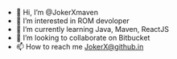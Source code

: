 - 👋 Hi, I’m @JokerXmaven
- 👀 I’m interested in ROM devoloper
- 🌱 I’m currently learning Java, Maven, ReactJS
- 💞️ I’m looking to collaborate on Bitbucket
- 📫 How to reach me JokerX@github.in

<!---
JokerXmaven/JokerXmaven is a ✨ special ✨ repository because its `README.md` (this file) appears on your GitHub profile.
You can click the Preview link to take a look at your changes.
--->
